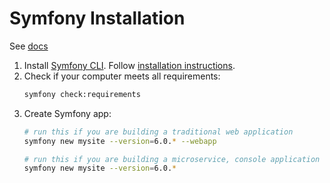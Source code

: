 # Symfony Installation

See [docs](https://symfony.com/doc/current/setup.html)

1. Install [Symfony CLI](https://github.com/symfony-cli/symfony-cli). Follow [installation instructions](https://symfony.com/download).
2. Check if your computer meets all requirements:
    ```bash
    symfony check:requirements
    ```
3. Create Symfony app:
    ```bash
    # run this if you are building a traditional web application
    symfony new mysite --version=6.0.* --webapp

    # run this if you are building a microservice, console application or API
    symfony new mysite --version=6.0.*
    ```
